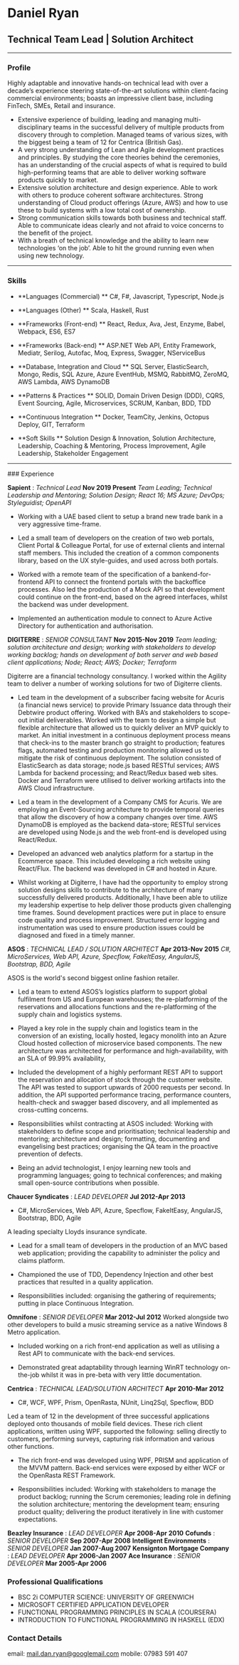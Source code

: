 # Daniel Ryan
## Technical Team Lead | Solution Architect


---

### Profile

Highly adaptable and innovative hands-on technical lead with over a decade’s experience steering state-of-the-art solutions within client-facing commercial environments; boasts an impressive client base, including FinTech, SMEs, Retail and insurance.

* Extensive experience of building, leading and managing multi-disciplinary teams in the successful delivery of multiple products from discovery through to completion. Managed teams of various sizes, with the biggest being a team of 12 for Centrica (British Gas).
* A very strong understanding of Lean and Agile development practices and principles. By studying the core theories behind the ceremonies, has an understanding of the crucial aspects of what is required to build high-performing teams that are able to deliver working software products quickly to market.
* Extensive solution architecture and design experience. Able to work with others to produce coherent software architectures. Strong understanding of Cloud product offerings (Azure, AWS) and how to use these to build systems with a low total cost of ownership. 
* Strong communication skills towards both business and technical staff.  Able to communicate ideas clearly and not afraid to voice concerns to the benefit of the project.
* With a breath of technical knowledge and the ability to learn new technologies ‘on the job’.  Able to hit the ground running even when using new technology.


---

### Skills

* **Languages (Commercial) **
  C#, F#, Javascript, Typescript, Node.js

* **Languages (Other) **
  Scala, Haskell, Rust

* **Frameworks (Front-end) **
  React, Redux, Ava, Jest, Enzyme, Babel, Webpack, ES6, ES7

* **Frameworks (Back-end) **
  ASP.NET Web API, Entity Framework, Mediatr, Serilog, Autofac, Moq, Express, Swagger, NServiceBus

* **Database, Integration and Cloud **
  SQL Server, ElasticSearch, Mongo, Redis, SQL Azure, Azure EventHub, MSMQ, RabbitMQ, ZeroMQ, AWS Lambda, AWS DynamoDB

* **Patterns & Practices **
  SOLID, Domain Driven Design (DDD), CQRS, Event Sourcing, Agile, Microservices, SCRUM, Kanban, BDD, TDD

* **Continuous Integration **
  Docker, TeamCity, Jenkins, Octopus Deploy, GIT, Terraform

* **Soft Skills **
  Solution Design & Innovation, Solution Architecture, Leadership, Coaching & Mentoring, Process Improvement, Agile Leadership, Stakeholder Engagement
---
<div style="page-break-after: always;"></div>
### Experience

**Sapient** : *Technical Lead* __Nov 2019 Present__
*Team Leading; Technical Leadership and Mentoring; Solution Design; React 16; MS Azure; DevOps; Styleguidist; OpenAPI*

* Working with a UAE based client to setup a brand new trade bank in a very aggressive time-frame. 

* Led a small team of developers on the creation of two web portals, Client Portal & Colleague Portal, for use of external clients and internal staff members. This included the creation of a common components library, based on the UX style-guides, and used across both portals.

* Worked with a remote team of the specification of a bankend-for-frontend API to connect the frontend portals with the backoffice processes. Also led the production of a Mock API so that development could continue on the front-end, based on the agreed interfaces, whilst the backend was under development.

* Implemented an authentication module to connect to Azure Active Directory for authentication and authorisation.

**DIGITERRE** : *SENIOR CONSULTANT* __Nov 2015-Nov 2019__
*Team leading; solution architecture and design; working with stakeholders to develop working backlog; hands on development of both server and web based client applications; Node; React; AWS; Docker; Terraform*

Digiterre are a financial technology consultancy. I worked within the Agility team to deliver a number of working solutions for two of Digiterre clients.

* Led team in the development of a subscriber facing website for Acuris (a financial news service) to provide Primary Issuance data through their Debtwire product offering. Worked with BA’s and stakeholders to scope-out initial deliverables. Worked with the team to design a simple but flexible architecture that allowed us to quickly deliver an MVP quickly to market. An initial investment in a continuous deployment process means that check-ins to the master branch go straight to production; features flags, automated testing and production monitoring allowed us to mitigate the risk of continuous deployment. The solution consisted of ElasticSearch as data storage; node.js based RESTful services; AWS Lambda for backend processing; and React/Redux based web sites. Docker and Terraform were utilised to deliver working artifacts into the AWS Cloud infrastructure.

* Led a team in the development of a Company CMS for Acuris. We are employing an Event-Sourcing architecture to provide temporal queries that allow the discovery of how a company changes over time. AWS DynamoDB is employed as the backend data-store; RESTful services are developed using Node.js and the web front-end is developed using React/Redux.

* Developed an advanced web analytics platform for a startup in the Ecommerce space. This included developing a rich website using React/Flux. The backend was developed in C# and hosted in Azure.

* Whilst working at Digiterre, I have had the opportunity to employ strong solution designs skills to contribute to the architecture of many successfully delivered products. Additionally, I have been able to utilize my leadership expertise to help deliver those products given challenging time frames. Sound development practices were put in place to ensure code quality and process improvement. Structured error logging and instrumentation was used to ensure production issues could be diagnosed and fixed in a timely manner.


**ASOS** : *TECHNICAL LEAD / SOLUTION ARCHITECT* __Apr 2013-Nov 2015__
*C#, MicroServices, Web API, Azure, Specflow, FakeItEasy, AngularJS, Bootstrap, BDD, Agile*

ASOS is the world's second biggest online fashion retailer.

* Led a team to extend ASOS’s logistics platform to support global fulfilment from US and European warehouses; the re-platforming of the reservations and allocations functions and the re-platforming of the supply chain and logistics systems.

* Played a key role in the supply chain and logistics team in the conversion of an existing, locally hosted, legacy monolith into an Azure Cloud hosted collection of microservice based components. The new architecture was architected for performance and high-availability, with an SLA of 99.99% availability,     

* Included the development of a highly performant REST API to support the reservation and allocation of stock through the customer website. The API was tested to support upwards of 2000 requests per second. In addition, the API supported performance tracing, performance counters, health-check and swagger based discovery, and all implemented as cross-cutting concerns.

* Responsibilities whilst contracting at ASOS included: Working with stakeholders to define scope and prioritisation; technical leadership and mentoring; architecture and design; formatting, documenting and evangelising best practices; organising the QA team in the proactive prevention of defects.

* Being an advid technologist, I enjoy learning new tools and programming languages; going to technical conferences; and making small open-source contributions when possible.


**Chaucer Syndicates** : *LEAD DEVELOPER* __Jul 2012-Apr 2013__
* C#, MicroServices, Web API, Azure, Specflow, FakeItEasy, AngularJS, Bootstrap, BDD, Agile

A leading specialty Lloyds insurance syndicate.

*  Lead for a small team of developers in the production of an MVC based web application; providing the capability to administer the policy and claims platform.

* Championed the use of TDD, Dependency Injection and other best practices that resulted in a quality application.

* Responsibilities included: organising the gathering of requirements; putting in place Continuous Integration.
  
**Omnifone** : *SENIOR DEVELOPER* __Mar 2012-Jul 2012__
Worked alongside two other developers to build a music streaming service as a native Windows 8 Metro application.

* Included working on a rich front-end application as well as utilising a Rest API to communicate with the back-end services.

* Demonstrated great adaptability through learning WinRT technology on-the-job whilst it was in pre-beta with very little documentation.

**Centrica** : *TECHNICAL LEAD/SOLUTION ARCHITECT* __Apr 2010-Mar 2012__
 * C#, WCF, WPF, Prism, OpenRasta, NUnit, Linq2Sql, Specflow, BDD

 Led a team of 12 in the development of three successful applications deployed onto thousands of mobile field devices. These rich client applications, written using WPF, supported the following: selling directly to customers, performing surveys, capturing risk information and various other functions.

* The rich front-end was developed using WPF, PRISM and application of the MVVM  pattern. Back-end services were exposed by either WCF or the OpenRasta REST Framework.

* Responsibilities included: Working with stakeholders to manage the product  backlog; running the Scrum ceremonies; leading role in defining the solution  architecture; mentoring the development team; ensuring product quality;  delivering the product iteratively in line with customer expectations.

**Beazley Insurance** : *LEAD DEVELOPER* __Apr 2008-Apr 2010__
**Cofunds** : *SENIOR DEVELOPER* __Sep 2007-Apr 2008__
**Intelligent Environments** : *SENIOR DEVELOPER* __Jan 2007-Aug 2007__
**Kensignton Mortgage Company** : *LEAD DEVELOPER* __Apr 2006-Jan 2007__
**Ace Insurance** : *SENIOR DEVELOPER* __Mar 2005-Apr 2006__

### Professional Qualifications
* BSC 2i COMPUTER SCIENCE: UNIVERSITY OF GREENWICH
* MICROSOFT CERTIFIED APPLICATION DEVELOPER
* FUNCTIONAL PROGRAMMING PRINCIPLES IN SCALA (COURSERA)
* INTRODUCTION TO FUNCTIONAL PROGRAMMING IN HASKELL (EDX)

### Contact Details
email: mail.dan.ryan@googlemail.com
mobile: 07983 591 407
